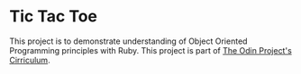 # Tic Tac Toe
This project is to demonstrate understanding of Object Oriented Programming principles with Ruby. This project is part of [The Odin Project's Cirriculum](http://www.theodinproject.com/courses/ruby-programming/lessons/oop?ref=lnav).